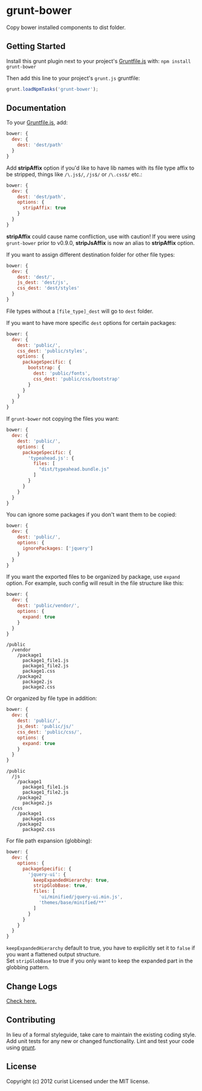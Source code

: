 # grunt-bower

Copy bower installed components to dist folder.

## Getting Started
Install this grunt plugin next to your project's [Gruntfile.js][getting_started] with: `npm install grunt-bower`

Then add this line to your project's `grunt.js` gruntfile:

```javascript
grunt.loadNpmTasks('grunt-bower');
```

[grunt]: http://gruntjs.com/
[getting_started]: http://gruntjs.com/getting-started

## Documentation
To your [Gruntfile.js][getting_started], add:

```javascript
bower: {
  dev: {
    dest: 'dest/path'
  }
}
```

Add **stripAffix** option if you'd like to have lib names with its file type affix to be stripped, things like `/\.js$/`, `/js$/` or `/\.css$/` etc.:

```javascript
bower: {
  dev: {
    dest: 'dest/path',
    options: {
      stripAffix: true
    }
  }
}
```

**stripAffix** could cause name confliction, use with caution!
If you were using `grunt-bower` prior to v0.9.0, **stripJsAffix** is now an alias to **stripAffix** option.

If you want to assign different destination folder for other file types:

```javascript
bower: {
  dev: {
    dest: 'dest/',
    js_dest: 'dest/js',
    css_dest: 'dest/styles'
  }
}
```

File types without a `[file_type]_dest` will go to `dest` folder.

If you want to have more specific `dest` options for certain packages:

```javascript
bower: {
  dev: {
    dest: 'public/',
    css_dest: 'public/styles',
    options: {
      packageSpecific: {
        bootstrap: {
          dest: 'public/fonts',
          css_dest: 'public/css/bootstrap'
        }
      }
    }
  }
}
```

If `grunt-bower` not copying the files you want:

```javascript
bower: {
  dev: {
    dest: 'public/',
    options: {
      packageSpecific: {
        'typeahead.js': {
          files: [
            "dist/typeahead.bundle.js"
          ]
        }
      }
    }
  }
}
```

You can ignore some packages if you don't want them to be copied:

```javascript
bower: {
  dev: {
    dest: 'public/',
    options: {
      ignorePackages: ['jquery']
    }
  }
}
```

If you want the exported files to be organized by package, use `expand` option. For example, such config will result in the file structure like this:

```javascript
bower: {
  dev: {
    dest: 'public/vendor/',
    options: {
      expand: true
    }
  }
}
```
```
/public
  /vendor
    /package1
      package1_file1.js
      package1_file2.js
      package1.css
    /package2
      package2.js
      package2.css
```

Or organized by file type in addition:

```javascript
bower: {
  dev: {
    dest: 'public/',
    js_dest: 'public/js/'
    css_dest: 'public/css/',
    options: {
      expand: true
    }
  }
}
```
```
/public
  /js
    /package1
      package1_file1.js
      package1_file2.js
    /package2
      package2.js
  /css
    /package1
      package1.css
    /package2
      package2.css
```

For file path expansion (globbing):
```javascript
bower: {
  dev: {
    options: {
      packageSpecific: {
        'jquery-ui': {
          keepExpandedHierarchy: true,
          stripGlobBase: true,
          files: [
            'ui/minified/jquery-ui.min.js',
            'themes/base/minified/**'
          ]
        }
      }
    }
  }
}
```
`keepExpandedHierarchy` default to true, you have to explicitly set it to `false` if you want a flattened output structure.  
Set `stripGlobBase` to true if you only want to keep the expanded part in the globbing pattern.



## Change Logs
[Check here.](https://github.com/curist/grunt-bower/blob/master/CHANGELOG.md)

## Contributing
In lieu of a formal styleguide, take care to maintain the existing coding style. Add unit tests for any new or changed functionality. Lint and test your code using [grunt][grunt].


## License
Copyright (c) 2012 curist
Licensed under the MIT license.
